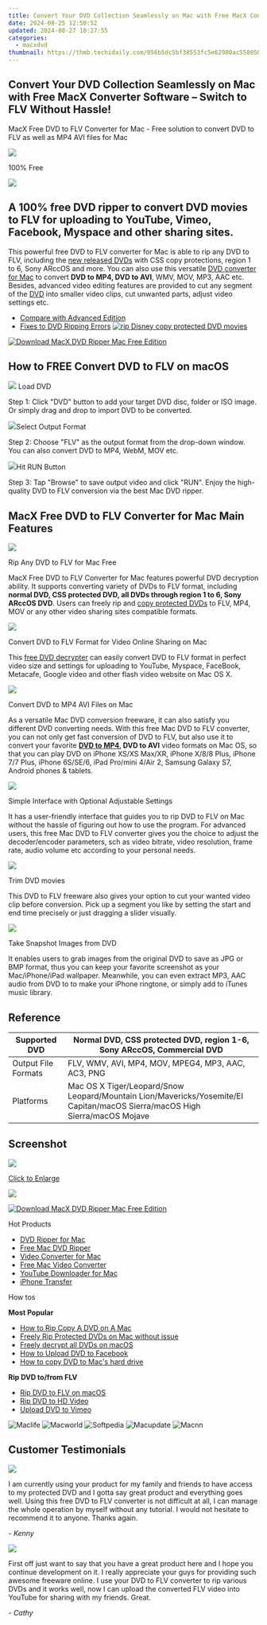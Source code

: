 ```yaml
---
title: Convert Your DVD Collection Seamlessly on Mac with Free MacX Converter Software – Switch to FLV Without Hassle!
date: 2024-08-25 12:50:52
updated: 2024-08-27 10:27:55
categories:
  - macxdvd
thumbnail: https://thmb.techidaily.com/056b5dc5bf38553fc5e62980ac558058cdfef6fae043dca04e140a16eeec969f.jpg
---
```


## Convert Your DVD Collection Seamlessly on Mac with Free MacX Converter Software – Switch to FLV Without Hassle!

MacX Free DVD to FLV Converter for Mac \- Free solution to convert DVD to FLV as well as MP4 AVI files for Mac

![](https://www.macxdvd.com/dvd-to-flv-converter-for-mac-free/../face/dvd-flv-converter-mac-pic.jpg) 

100% Free

![](https://www.macxdvd.com/dvd-to-flv-converter-for-mac-free/../image-jp/flag.png) 

## A 100% free DVD ripper to convert DVD movies to FLV for uploading to YouTube, Vimeo, Facebook, Myspace and other sharing sites. 

This powerful free DVD to FLV converter for Mac is able to rip any DVD to FLV, including the [new released DVDs](https://tools.techidaily.com/macxdvd/products/) with CSS copy protections, region 1 to 6, Sony ARccOS and more. You can also use this versatile [DVD converter for Mac](https://tools.techidaily.com/macxdvd/products/) to convert **DVD to MP4, DVD to AVI**, WMV, MOV, MP3, AAC etc. Besides, advanced video editing features are provided to cut any segment of the [DVD](https://tools.techidaily.com/macxdvd/products/) into smaller video clips, cut unwanted parts, adjust video settings etc.

* [Compare with Advanced Edition](https://tools.techidaily.com/macxdvd/products/)
* [Fixes to DVD Ripping Errors](https://tools.techidaily.com/macxdvd/products/)
[![rip Disney copy protected DVD movies](https://www.macxdvd.com/dvd-to-flv-converter-for-mac-free/../image/macxdvdpro-banner-mini.jpg)](https://tools.techidaily.com/macxdvd/products/) 

[![Download MacX DVD Ripper Mac Free Edition](https://www.macxdvd.com/dvd-to-flv-converter-for-mac-free/../image/bottom-download-big.jpg)](https://tools.techidaily.com/macxdvd/products/) 

## How to FREE Convert DVD to FLV on macOS

![](https://www.macxdvd.com/dvd-to-flv-converter-for-mac-free/../i-pic/1.png) Load DVD 

Step 1: Click "DVD" button to add your target DVD disc, folder or ISO image. Or simply drag and drop to import DVD to be converted. 

![](https://www.macxdvd.com/dvd-to-flv-converter-for-mac-free/../i-pic/2.png)Select Output Format 

Step 2: Choose "FLV" as the output format from the drop-down window. You can also convert DVD to MP4, WebM, MOV etc. 

![](https://www.macxdvd.com/dvd-to-flv-converter-for-mac-free/../i-pic/3.png)Hit RUN Button

Step 3: Tap "Browse" to save output video and click "RUN". Enjoy the high-quality DVD to FLV conversion via the best Mac DVD ripper. 

## MacX Free DVD to FLV Converter for Mac Main Features

![](https://www.macxdvd.com/dvd-to-flv-converter-for-mac-free/image/1.jpg) 

Rip Any DVD to FLV for Mac Free

MacX Free DVD to FLV Converter for Mac features powerful DVD decryption ability. It supports converting variety of DVDs to FLV format, including **normal DVD, CSS protected DVD, all DVDs through region 1 to 6, Sony ARccOS DVD**. Users can freely rip and [copy protected DVDs](https://tools.techidaily.com/macxdvd/products/) to FLV, MP4, MOV or any other video sharing sites compatible formats. 

![](https://www.macxdvd.com/dvd-to-flv-converter-for-mac-free/image/2.jpg) 

Convert DVD to FLV Format for Video Online Sharing on Mac

This [free DVD decrypter](https://tools.techidaily.com/macxdvd/products/) can easily convert DVD to FLV format in perfect video size and settings for uploading to YouTube, Myspace, FaceBook, Metacafe, Google video and other flash video website on Mac OS X.

![](https://www.macxdvd.com/dvd-to-flv-converter-for-mac-free/image/3.jpg) 

Convert DVD to MP4 AVI Files on Mac

As a versatile Mac DVD conversion freeware, it can also satisfy you different DVD converting needs. With this free Mac DVD to FLV converter, you can not only get fast conversion of DVD to FLV, but also use it to convert your favorite **[DVD to MP4](https://tools.techidaily.com/macxdvd/products/), DVD to AVI** video formats on Mac OS, so that you can play DVD on iPhone XS/XS Max/XR, iPhone X/8/8 Plus, iPhone 7/7 Plus, iPhone 6S/SE/6, iPad Pro/mini 4/Air 2, Samsung Galaxy S7, Android phones & tablets.

![](https://www.macxdvd.com/dvd-to-flv-converter-for-mac-free/image/4.jpg) 

Simple Interface with Optional Adjustable Settings

It has a user-friendly interface that guides you to rip DVD to FLV on Mac without the hassle of figuring out how to use the program. For advanced users, this free Mac DVD to FLV converter gives you the choice to adjust the decoder/encoder parameters, sch as video bitrate, video resolution, frame rate, audio volume etc according to your personal needs.

![](https://www.macxdvd.com/dvd-to-flv-converter-for-mac-free/image/5.jpg) 

Trim DVD movies

This DVD to FLV freeware also gives your option to cut your wanted video clip before conversion. Pick up a segment you like by setting the start and end time precisely or just dragging a slider visually.

![](https://www.macxdvd.com/dvd-to-flv-converter-for-mac-free/image/6.jpg) 

Take Snapshot Images from DVD

It enables users to grab images from the original DVD to save as JPG or BMP format, thus you can keep your favorite screenshot as your Mac/iPhone/iPad wallpaper. Meanwhile, you can even extract MP3, AAC audio from DVD to to make your iPhone ringtone, or simply add to iTunes music library. 

## Reference

| Supported DVD       | Normal DVD, CSS protected DVD, region 1-6, Sony ARccOS, Commercial DVD                                                      |
| ------------------- | --------------------------------------------------------------------------------------------------------------------------- |
| Output File Formats | FLV, WMV, AVI, MP4, MOV, MPEG4, MP3, AAC, AC3, PNG                                                                          |
| Platforms           | Mac OS X Tiger/Leopard/Snow Leopard/Mountain Lion/Mavericks/Yosemite/El Capitan/macOS Sierra/macOS High Sierra/macOS Mojave |

## Screenshot

![](https://www.macxdvd.com/dvd-to-flv-converter-for-mac-free/image/screenshot.jpg)

[Click to Enlarge](https://tools.techidaily.com/macxdvd/products/)

![](https://www.macxdvd.com/dvd-to-flv-converter-for-mac-free/image/screenshot_02.jpg) 

[![Download MacX DVD Ripper Mac Free Edition](https://www.macxdvd.com/dvd-to-flv-converter-for-mac-free/../image/bottom-download-big.jpg)](https://tools.techidaily.com/macxdvd/products/)

Hot Products

* [DVD Ripper for Mac](https://tools.techidaily.com/macxdvd/products/)
* [Free Mac DVD Ripper](https://tools.techidaily.com/macxdvd/products/)
* [Video Converter for Mac](https://tools.techidaily.com/macxdvd/products/)
* [Free Mac Video Converter](https://tools.techidaily.com/macxdvd/products/)
* [YouTube Downloader for Mac](https://tools.techidaily.com/macxdvd/products/)
* [iPhone Transfer](https://tools.techidaily.com/macxdvd/products/)

How tos 

**Most Popular**

* [How to Rip Copy A DVD on A Mac](https://tools.techidaily.com/macxdvd/products/)
* [Freely Rip Protected DVDs on Mac without issue](https://tools.techidaily.com/macxdvd/products/)
* [Freely decrypt all DVDs on macOS](https://tools.techidaily.com/macxdvd/products/)
* [How to Upload DVD to Facebook](https://tools.techidaily.com/macxdvd/products/)
* [How to copy DVD to Mac's hard drive](https://tools.techidaily.com/macxdvd/products/)

**Rip DVD to/from FLV**

* [Rip DVD to FLV on macOS](https://tools.techidaily.com/macxdvd/products/)
* [Rip DVD to HD Video](https://tools.techidaily.com/macxdvd/products/)
* [Upload DVD to Vimeo](https://tools.techidaily.com/macxdvd/products/)

![Maclife](https://www.macxdvd.com/dvd-to-flv-converter-for-mac-free/../i-pic/maclife.gif) ![Macworld](https://www.macxdvd.com/dvd-to-flv-converter-for-mac-free/../i-pic/macworld.gif) ![Softpedia](https://www.macxdvd.com/dvd-to-flv-converter-for-mac-free/../i-pic/softpedia.gif) ![Macupdate](https://www.macxdvd.com/dvd-to-flv-converter-for-mac-free/../i-pic/macupdate.gif) ![Macnn](https://www.macxdvd.com/dvd-to-flv-converter-for-mac-free/../i-pic/macnn.gif) 

## Customer Testimonials

![](https://www.macxdvd.com/dvd-to-flv-converter-for-mac-free/../image/customer-ico.jpg) 

I am currently using your product for my family and friends to have access to my protected DVD and I gotta say great product and everything goes well. Using this free DVD to FLV converter is not difficult at all, I can manage the whole operation by myself without any tutorial. I would not hesitate to recommend it to anyone. Thanks again.

_\- Kenny_ 

![](https://www.macxdvd.com/dvd-to-flv-converter-for-mac-free/../image/customer-ico.jpg) 

First off just want to say that you have a great product here and I hope you continue development on it. I really appreciate your guys for providing such awesome freeware online. I use your DVD to FLV converter to rip various DVDs and it works well, now I can upload the converted FLV video into YouTube for sharing with my friends. Great.

_\- Cathy_

<ins class="adsbygoogle"
     style="display:block"
     data-ad-format="autorelaxed"
     data-ad-client="ca-pub-7571918770474297"
     data-ad-slot="1223367746"></ins>



<ins class="adsbygoogle"
     style="display:block"
     data-ad-client="ca-pub-7571918770474297"
     data-ad-slot="8358498916"
     data-ad-format="auto"
     data-full-width-responsive="true"></ins>
